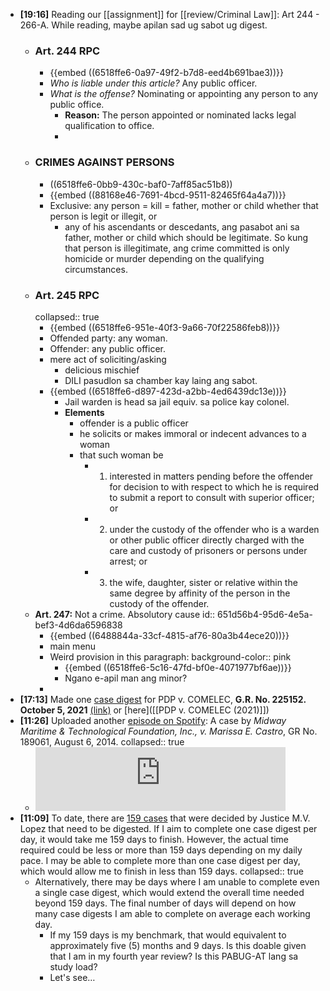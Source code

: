 - **[19:16]** Reading our [[assignment]] for [[review/Criminal Law]]: Art 244 - 266-A. While reading, maybe apilan sad ug sabot ug digest.
	- ### Art. 244 RPC
		- {{embed ((6518ffe6-0a97-49f2-b7d8-eed4b691bae3))}}
		- *Who is liable under this article?* Any public officer.
		- *What is the offense?* Nominating or appointing any person to any public office.
			- **Reason:** The person appointed or nominated lacks legal qualification to office.
			-
	- ### CRIMES AGAINST PERSONS
		- ((6518ffe6-0bb9-430c-baf0-7aff85ac51b8))
		- {{embed ((88168e46-7691-4bcd-9511-82465f64a4a7))}}
		- Exclusive: any person = kill = father, mother or child whether that person is legit or illegit, or
			- any of his ascendants or descedants, ang pasabot ani sa father, mother or child which should be legitimate. So kung that person is illegitimate, ang crime committed is only homicide or murder depending on the qualifying circumstances.
	- ### Art. 245 RPC
	  collapsed:: true
		- {{embed ((6518ffe6-951e-40f3-9a66-70f22586feb8))}}
		- Offended party: any woman.
		- Offender: any public officer.
		- mere act of soliciting/asking
			- delicious mischief
			- DILI pasudlon sa chamber kay laing ang sabot.
		- {{embed ((6518ffe6-d897-423d-a2bb-4ed6439dc13e))}}
			- Jail warden is head sa jail equiv. sa police kay colonel.
			- **Elements**
				- offender is a public officer
				- he solicits or makes immoral or indecent advances to a woman
				- that such woman be
					- 1) interested in matters pending before the offender for decision to with respect to which he is required to submit a report to consult with superior officer; or
					- 2) under the custody of the offender who is a warden or other public officer directly charged with the care and custody of prisoners or persons under arrest; or
					- 3) the wife, daughter, sister or relative within the same degree by affinity of the person in the custody of the offender.
	- **Art. 247:** Not a crime. Absolutory cause
	  id:: 651d56b4-95d6-4e5a-bef3-4d6da6596838
		- {{embed ((6488844a-33cf-4815-af76-80a3b44ece20))}}
		- main menu
		- Weird provision in this paragraph:
		  background-color:: pink
			- {{embed ((6518ffe6-5c16-47fd-bf0e-4071977bf6ae))}}
			- Ngano e-apil man ang minor?
		-
- **[17:13]** Made one [case digest](https://github.com/cliffordx/MVLopez-FULL-CASES/blob/main/2021/CASE%20DIGESTS/Partido_Demokratiko_Pilipino-Lakas_ng_Bayan.md) for PDP v. COMELEC, **G.R. No. 225152. October 5, 2021** [(link)](https://github.com/cliffordx/MVLopez-FULL-CASES/blob/main/2021/CASE%20DIGESTS/Partido_Demokratiko_Pilipino-Lakas_ng_Bayan.md) or [here]([[PDP v. COMELEC (2021)]])
- **[11:26]** Uploaded another [episode on Spotify](https://podcasters.spotify.com/pod/show/cliffordx/episodes/CASE-READING--DIGEST-Midway-Maritime--Technological-Foundation--Inc---v--Marissa-E--Castro--GR-No--189061--August-6--2014-e2a41n2): A case by *Midway Maritime & Technological Foundation, Inc., v. Marissa E. Castro*, GR No. 189061, August 6, 2014.
  collapsed:: true
	- <iframe src="https://podcasters.spotify.com/pod/show/cliffordx/embed/episodes/CASE-READING--DIGEST-Midway-Maritime--Technological-Foundation--Inc---v--Marissa-E--Castro--GR-No--189061--August-6--2014-e2a41n2" height="102px" width="400px" frameborder="0" scrolling="no"></iframe>
- **[11:09]** To date, there are [159 cases](https://github.com/cliffordx/MVLopez-FULL-CASES) that were decided by Justice M.V. Lopez that need to be digested. If I aim to complete one case digest per day, it would take me 159 days to finish. However, the actual time required could be less or more than 159 days depending on my daily pace. I may be able to complete more than one case digest per day, which would allow me to finish in less than 159 days.
  collapsed:: true
	- Alternatively, there may be days where I am unable to complete even a single case digest, which would extend the overall time needed beyond 159 days. The final number of days will depend on how many case digests I am able to complete on average each working day.
		- If my 159 days is my benchmark, that would equivalent to approximately five (5) months and 9 days. Is this doable given that I  am in my fourth year review? Is this PABUG-AT lang sa study load?
		- Let's see…